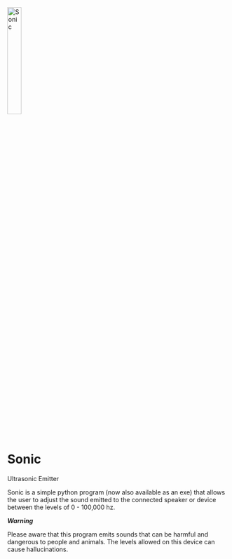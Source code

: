 <img src="https://lh3.googleusercontent.com/WSShMSZQqRJQGJ-cjXGLwD-ZcWMGG_fNYIM-zYGZcTFKiWWxUVKk57IbaQ0-8vKIOOAa1mG-bZJaochfZahaoql6rpsE-rC9=s1024" alt="Sonic" width="25%">

# Sonic
Ultrasonic Emitter

Sonic is a simple python program (now also available as an exe) that allows
the user to adjust the sound emitted to the connected speaker or device 
between the levels of 0 - 100,000 hz.

***Warning***

Please aware that this program emits sounds that can be harmful and dangerous 
to people and animals. The levels allowed on this device can cause hallucinations.
